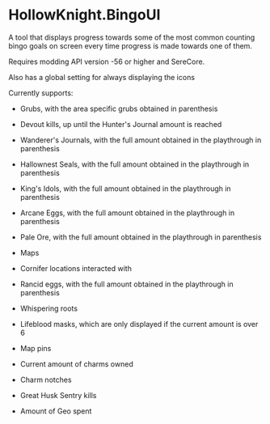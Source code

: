 # HollowKnight.BingoUI

A tool that displays progress towards some of the most common counting bingo goals on screen every time progress is made towards one of them.

Requires modding API version -56 or higher and SereCore.

Also has a global setting for always displaying the icons

Currently supports:

- Grubs, with the area specific grubs obtained in parenthesis

- Devout kills, up until the Hunter's Journal amount is reached

- Wanderer's Journals, with the full amount obtained in the playthrough in parenthesis

- Hallownest Seals, with the full amount obtained in the playthrough in parenthesis

- King's Idols, with the full amount obtained in the playthrough in parenthesis

- Arcane Eggs, with the full amount obtained in the playthrough in parenthesis

- Pale Ore, with the full amount obtained in the playthrough in parenthesis

- Maps

- Cornifer locations interacted with

- Rancid eggs, with the full amount obtained in the playthrough in parenthesis

- Whispering roots

- Lifeblood masks, which are only displayed if the current amount is over 6

- Map pins

- Current amount of charms owned

- Charm notches

- Great Husk Sentry kills

- Amount of Geo spent